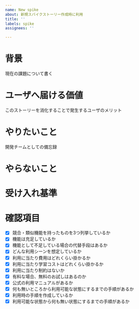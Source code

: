 ```yaml
---
name: New spike
about: 新規スパイクストーリー作成時に利用
title: ''
labels: spike
assignees: ''

---
```


# 背景
現在の課題について書く

# ユーザへ届ける価値
このストーリーを消化することで発生するユーザのメリット

# やりたいこと
開発チームとしての備忘録

# やらないこと

# 受け入れ基準

# 確認項目
- [x] 競合・類似機能を持ったものを3つ列挙しているか
- [x] 機能は充足しているか
- [x] 機能として不足している場合の代替手段はあるか
- [x] どんな利用シーンを想定しているか
- [x] 利用に当たり費用はどれくらい掛かるか
- [x] 利用に当たり学習コストはどれくらい掛かるか
- [x] 利用に当たり制約はないか
- [x] 有料な場合、無料のお試しはあるのか
- [x] 公式の利用マニュアルがあるか
- [x] 何も無いところから利用可能な状態にするまでの手順があるか
- [x] 利用時の手順を作成しているか
- [x] 利用可能な状態から何も無い状態にするまでの手順があるか
